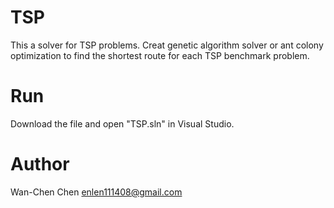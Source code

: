 # TSP
This a solver for TSP problems.
Creat genetic algorithm solver or ant colony optimization to find the shortest route for each TSP benchmark problem.
# Run
Download the file and open "TSP.sln" in Visual Studio.
# Author
Wan-Chen Chen <enlen111408@gmail.com>
